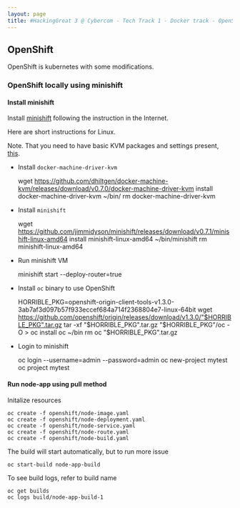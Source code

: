 ```yaml
---
layout: page
title: #HackingGreat 3 @ Cybercom - Tech Track 1 - Docker track - OpenShift
---
```


## OpenShift

OpenShift is kubernetes with some modifications.

### OpenShift locally using minishift

#### Install minishift

Install [minishift](https://github.com/jimmidyson/minishift) following the instruction in the Internet.

Here are short instructions for Linux.

Note. That you need to have basic KVM packages and settings present, [this](https://github.com/jimmidyson/minishift/blob/master/DRIVERS.md).

- Install `docker-machine-driver-kvm`

    wget https://github.com/dhiltgen/docker-machine-kvm/releases/download/v0.7.0/docker-machine-driver-kvm
    install docker-machine-driver-kvm ~/bin/
    rm docker-machine-driver-kvm

- Install `minishift`

    wget https://github.com/jimmidyson/minishift/releases/download/v0.7.1/minishift-linux-amd64
    install minishift-linux-amd64 ~/bin/minishift
    rm minishift-linux-amd64

- Run minishift VM

    minishift start --deploy-router=true

- Install `oc` binary to use OpenShift

    HORRIBLE_PKG=openshift-origin-client-tools-v1.3.0-3ab7af3d097b57f933eccef684a714f2368804e7-linux-64bit
    wget https://github.com/openshift/origin/releases/download/v1.3.0/"$HORRIBLE_PKG".tar.gz
    tar -xf "$HORRIBLE_PKG".tar.gz "$HORRIBLE_PKG"/oc -O > oc
    install oc ~/bin
    rm oc "$HORRIBLE_PKG".tar.gz

- Login to minishift

    oc login --username=admin --password=admin
    oc new-project mytest
    oc project mytest

#### Run node-app using pull method

Initalize resources

    oc create -f openshift/node-image.yaml
    oc create -f openshift/node-deployment.yaml
    oc create -f openshift/node-service.yaml
    oc create -f openshift/node-route.yaml
    oc create -f openshift/node-build.yaml

The build will start automatically, but to run more issue

    oc start-build node-app-build

To see build logs, refer to build name

    oc get builds
    oc logs build/node-app-build-1


